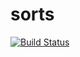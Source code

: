 # sorts
[![Build Status](https://travis-ci.org/Movest/sorts.svg?branch=main)](https://travis-ci.org/Movest/sorts)
